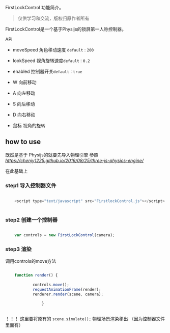 FirstLockControl 功能简介。

> 仅供学习和交流，版权归原作者所有


FirstLockControl是一个基于Physijs的锁屏第一人称控制器。

API

* moveSpeed 角色移动速度 `default：200`
* lookSpeed 视角旋转速度`default：0.2`
* enabled 控制器开关`default：true`

* W  向前移动
* A  向左移动
* S  向后移动
* D  向右移动
* 鼠标 视角的旋转

## how to use 

既然是基于 Physijs的就要先导入物理引擎 参照*https://chenjy1225.github.io/2016/08/25/three-js-physics-engine/* 

在此基础上
### step1 导入控制器文件
 
```js
   
    <script type="text/javascript" src="FirstlockControl.js"></script>                                                                                      
                                                                                           
```                                                                                           
        
### step2 创建一个控制器

```js

    var controls = new FirstLockControl(camera);

```           

### step3 渲染

调用controls的move方法

```js

	function render() {
	
			controls.move();
			requestAnimationFrame(render);
			renderer.render(scene, camera);
	
				}
			
```

！！！ 这里要将原有的 `scene.simulate();` 物理场景渲染移出 （因为控制器文件里面有）